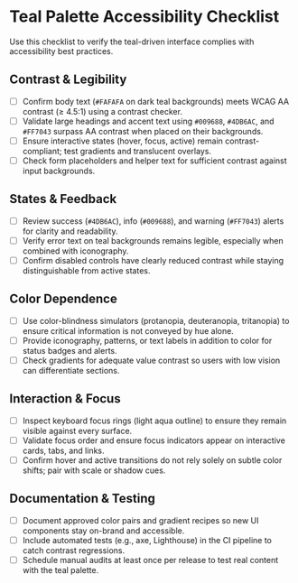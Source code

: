 # Teal Palette Accessibility Checklist

Use this checklist to verify the teal-driven interface complies with accessibility best practices.

## Contrast & Legibility
- [ ] Confirm body text (`#FAFAFA` on dark teal backgrounds) meets WCAG AA contrast (≥ 4.5:1) using a contrast checker.
- [ ] Validate large headings and accent text using `#009688`, `#4DB6AC`, and `#FF7043` surpass AA contrast when placed on their backgrounds.
- [ ] Ensure interactive states (hover, focus, active) remain contrast-compliant; test gradients and translucent overlays.
- [ ] Check form placeholders and helper text for sufficient contrast against input backgrounds.

## States & Feedback
- [ ] Review success (`#4DB6AC`), info (`#009688`), and warning (`#FF7043`) alerts for clarity and readability.
- [ ] Verify error text on teal backgrounds remains legible, especially when combined with iconography.
- [ ] Confirm disabled controls have clearly reduced contrast while staying distinguishable from active states.

## Color Dependence
- [ ] Use color-blindness simulators (protanopia, deuteranopia, tritanopia) to ensure critical information is not conveyed by hue alone.
- [ ] Provide iconography, patterns, or text labels in addition to color for status badges and alerts.
- [ ] Check gradients for adequate value contrast so users with low vision can differentiate sections.

## Interaction & Focus
- [ ] Inspect keyboard focus rings (light aqua outline) to ensure they remain visible against every surface.
- [ ] Validate focus order and ensure focus indicators appear on interactive cards, tabs, and links.
- [ ] Confirm hover and active transitions do not rely solely on subtle color shifts; pair with scale or shadow cues.

## Documentation & Testing
- [ ] Document approved color pairs and gradient recipes so new UI components stay on-brand and accessible.
- [ ] Include automated tests (e.g., axe, Lighthouse) in the CI pipeline to catch contrast regressions.
- [ ] Schedule manual audits at least once per release to test real content with the teal palette.
